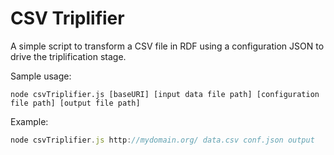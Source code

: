 # CSV Triplifier
A simple script to transform a CSV file in RDF using a configuration JSON to
drive the triplification stage.

Sample usage:

```
node csvTriplifier.js [baseURI] [input data file path] [configuration file path] [output file path]
```

Example:

```javascript
node csvTriplifier.js http://mydomain.org/ data.csv conf.json output
```
